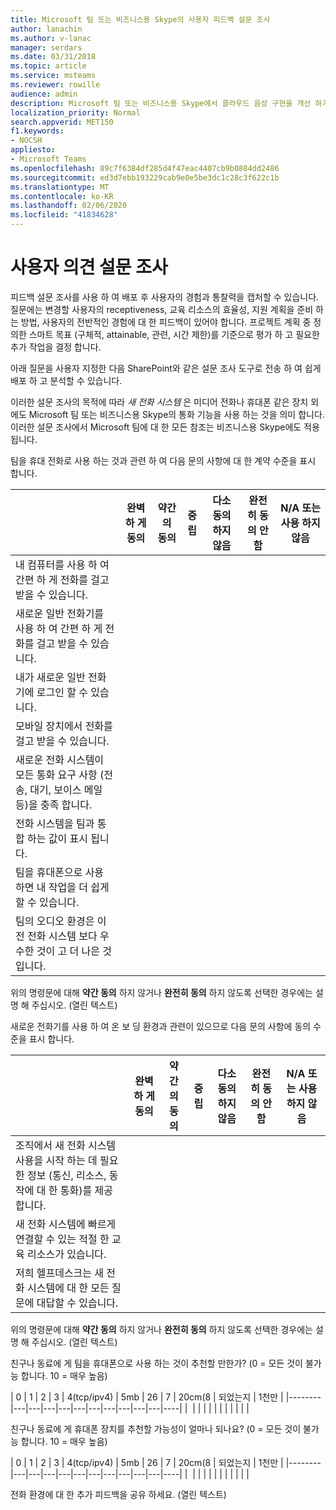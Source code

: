 ```yaml
---
title: Microsoft 팀 또는 비즈니스용 Skype의 사용자 피드백 설문 조사
author: lanachin
ms.author: v-lanac
manager: serdars
ms.date: 03/31/2018
ms.topic: article
ms.service: msteams
ms.reviewer: rowille
audience: admin
description: Microsoft 팀 또는 비즈니스용 Skype에서 클라우드 음성 구현을 개선 하기 위해 사용자 의견을 수집 하세요.
localization_priority: Normal
search.appverid: MET150
f1.keywords:
- NOCSH
appliesto:
- Microsoft Teams
ms.openlocfilehash: 89c7f6384df285d4f47eac4407cb9b0884dd2486
ms.sourcegitcommit: ed3d7ebb193229cab9e0e5be3dc1c28c3f622c1b
ms.translationtype: MT
ms.contentlocale: ko-KR
ms.lasthandoff: 02/06/2020
ms.locfileid: "41834628"
---
```

# <a name="user-feedback-surveys"></a>사용자 의견 설문 조사 

피드백 설문 조사를 사용 하 여 배포 후 사용자의 경험과 통찰력을 캡처할 수 있습니다. 질문에는 변경할 사용자의 receptiveness, 교육 리소스의 효율성, 지원 계획을 준비 하는 방법, 사용자의 전반적인 경험에 대 한 피드백이 있어야 합니다. 프로젝트 계획 중 정의한 스마트 목표 (구체적, attainable, 관련, 시간 제한)를 기준으로 평가 하 고 필요한 추가 작업을 결정 합니다.

아래 질문을 사용자 지정한 다음 SharePoint와 같은 설문 조사 도구로 전송 하 여 쉽게 배포 하 고 분석할 수 있습니다.

이러한 설문 조사의 목적에 따라 *새 전화 시스템* 은 미디어 전화나 휴대폰 같은 장치 외에도 Microsoft 팀 또는 비즈니스용 Skype의 통화 기능을 사용 하는 것을 의미 합니다. 이러한 설문 조사에서 Microsoft 팀에 대 한 모든 참조는 비즈니스용 Skype에도 적용 됩니다.

팀을 휴대 전화로 사용 하는 것과 관련 하 여 다음 문의 사항에 대 한 계약 수준을 표시 합니다. 

|     &nbsp;                              | 완벽 하 게 동의 | 약간의 동의 | 중립 | 다소 동의 하지 않음 | 완전히 동의 안 함 | N/A 또는 사용 하지 않음 |
|--------------------------------------------------------------------------------------------------------------------------|----------------------|--------------------|-------------|-----------------------|-------------------------|------------------------|
| 내 컴퓨터를 사용 하 여 간편 하 게 전화를 걸고 받을 수 있습니다.                                                             |                      |                    |             |                       |                         |                        |
| 새로운 일반 전화기를 사용 하 여 간편 하 게 전화를 걸고 받을 수 있습니다.                                              |                      |                    |             |                       |                         |                        |
| 내가 새로운 일반 전화기에 로그인 할 수 있습니다.                                                                              |                      |                    |             |                       |                         |                        |
| 모바일 장치에서 전화를 걸고 받을 수 있습니다.                                                   |                      |                    |             |                       |                         |                        |
| 새로운 전화 시스템이 모든 통화 요구 사항 (전송, 대기, 보이스 메일 등)을 충족 합니다.                                      |                      |                    |             |                       |                         |                        |
| 전화 시스템을 팀과 통합 하는 값이 표시 됩니다.                                                 |                      |                    |             |                       |                         |                        |
| 팀을 휴대폰으로 사용 하면 내 작업을 더 쉽게 할 수 있습니다.                                          |                      |                    |             |                       |                         |                        |
| 팀의 오디오 환경은 이전 전화 시스템 보다 우수한 것이 고 더 나은 것입니다.                   |                      |                    |             |                       |                         |                        |

위의 명령문에 대해 **약간 동의** 하지 않거나 **완전히 동의** 하지 않도록 선택한 경우에는 설명 해 주십시오. (열린 텍스트)

새로운 전화기를 사용 하 여 온 보 딩 환경과 관련이 있으므로 다음 문의 사항에 동의 수준을 표시 합니다.  

|          &nbsp;                  | 완벽 하 게 동의 | 약간의 동의 | 중립 | 다소 동의 하지 않음 | 완전히 동의 안 함 | N/A 또는 사용 하지 않음 |
|----|----------------------|--------------------|-------------|-----------------------|-------------------------|------------------------|
| 조직에서 새 전화 시스템 사용을 시작 하는 데 필요한 정보 (통신, 리소스, 동작에 대 한 통화)를 제공 합니다. |                      |                    |             |                       |                         |                        |
| 새 전화 시스템에 빠르게 연결할 수 있는 적절 한 교육 리소스가 있습니다.                                                          |                      |                    |             |                       |                         |                        |
| 저희 헬프데스크는 새 전화 시스템에 대 한 모든 질문에 대답할 수 있습니다.                                                           |                      |                    |             |                       |                         |                        |

위의 명령문에 대해 **약간 동의** 하지 않거나 **완전히 동의** 하지 않도록 선택한 경우에는 설명 해 주십시오. (열린 텍스트)

친구나 동료에 게 팀을 휴대폰으로 사용 하는 것이 추천할 만한가? (0 = 모든 것이 불가능 합니다. 10 = 매우 높음)

| 0      | 1 | 2 | 3 | 4(tcp/ipv4) | 5mb | 26 | 7 | 20cm(8 | 되었는지 | 1천만 |
|--------|---|---|---|---|---|---|---|---|---|---|----|
|&nbsp; |&nbsp;|&nbsp;|&nbsp;|&nbsp;|&nbsp;|&nbsp;|&nbsp;|&nbsp;|&nbsp;|&nbsp;|

친구나 동료에 게 휴대폰 장치를 추천할 가능성이 얼마나 되나요? (0 = 모든 것이 불가능 합니다. 10 = 매우 높음)  

| 0      | 1 | 2 | 3 | 4(tcp/ipv4) | 5mb | 26 | 7 | 20cm(8 | 되었는지 | 1천만 |
|--------|---|---|---|---|---|---|---|---|---|---|----|
|&nbsp; |&nbsp;|&nbsp;|&nbsp;|&nbsp;|&nbsp;|&nbsp;|&nbsp;|&nbsp;|&nbsp;|&nbsp;|


전화 환경에 대 한 추가 피드백을 공유 하세요. (열린 텍스트)
